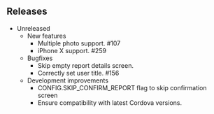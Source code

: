 ## Releases

* Unreleased
    - New features
        - Multiple photo support. #107
        - iPhone X support. #259
    - Bugfixes
        - Skip empty report details screen.
        - Correctly set user title. #156
    - Development improvements
        - CONFIG.SKIP_CONFIRM_REPORT flag to skip confirmation screen
        - Ensure compatibility with latest Cordova versions.
